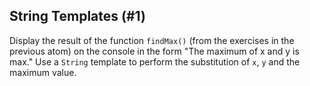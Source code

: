 ## String Templates (#1)

Display the result of the function `findMax()` (from the exercises in the
previous atom) on the console in the form "The maximum of x and y is max." Use
a `String` template to perform the substitution of  `x`, `y` and the maximum
value.